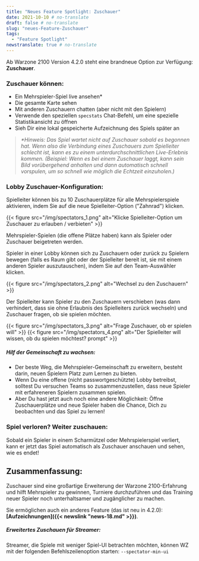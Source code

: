 ```yaml
---
title: "Neues Feature Spotlight: Zuschauer"
date: 2021-10-10 # no-translate
draft: false # no-translate
slug: "neues-Feature-Zuschauer"
tags:
  - "Feature Spotlight"
newstranslate: true # no-translate
---
```


Ab Warzone 2100 Version 4.2.0 steht eine brandneue Option zur Verfügung: **Zuschauer**.

### Zuschauer können:
- Ein Mehrspieler-Spiel live ansehen*
- Die gesamte Karte sehen
- Mit anderen Zuschauern chatten (aber nicht mit den Spielern)
- Verwende den speziellen `specstats` Chat-Befehl, um eine spezielle Statistikansicht zu öffnen
- Sieh Dir eine lokal gespeicherte Aufzeichnung des Spiels später an

> _*Hinweis: Das Spiel wartet nicht auf Zuschauer sobald es begonnen hat. Wenn also die Verbindung eines Zuschauers zum Spielleiter schlecht ist, kann es zu einem unterdurchschnittlichen Live-Erlebnis kommen. (Beispiel: Wenn es bei einem Zuschauer laggt, kann sein Bild vorübergehend anhalten und dann automatisch schnell vorspulen, um so schnell wie möglich die Echtzeit einzuholen.)_

### Lobby Zuschauer-Konfiguration:

Spielleiter können bis zu 10 Zuschauerplätze für alle Mehrspielerspiele aktivieren, indem Sie auf die neue Spielleiter-Option ("Zahnrad") klicken.

{{< figure src="/img/spectators_1.png" alt="Klicke Spielleiter-Option um Zuschauer zu erlauben / verbieten" >}}

Mehrspieler-Spielen (die offene Plätze haben) kann als Spieler oder Zuschauer beigetreten werden.

Spieler in einer Lobby können sich zu Zuschauern oder zurück zu Spielern bewegen (falls es Raum gibt oder der Spielleiter bereit ist, sie mit einem anderen Spieler auszutauschen), indem Sie auf den Team-Auswähler klicken.

{{< figure src="/img/spectators_2.png" alt="Wechsel zu den Zuschauern" >}}

Der Spielleiter kann Spieler zu den Zuschauern verschieben (was dann verhindert, dass sie ohne Erlaubnis des Spielleiters zurück wechseln) und Zuschauer fragen, ob sie spielen möchten.

{{< figure src="/img/spectators_3.png" alt="Frage Zuschauer, ob er spielen will" >}}
{{< figure src="/img/spectators_4.png" alt="Der Spielleiter will wissen, ob du spielen möchtest? prompt" >}}

##### Hilf der Gemeinschaft zu wachsen:
- Der beste Weg, die Mehrspieler-Gemeinschaft zu erweitern, besteht darin, neuen Spielern Platz zum Lernen zu bieten.
- Wenn Du eine offene (nicht passwortgeschützte) Lobby betreibst, solltest Du versuchen Teams so zusammenzustellen, dass neue Spieler mit erfahreneren Spielern zusammen spielen.
- Aber Du hast jetzt auch noch eine andere Möglichkeit: Öffne Zuschauerplätze und neue Spieler haben die Chance, Dich zu beobachten und das Spiel zu lernen!

### Spiel verloren? Weiter zuschauen:

Sobald ein Spieler in einem Scharmützel oder Mehrspielerspiel verliert, kann er jetzt das Spiel automatisch als Zuschauer anschauen und sehen, wie es endet!

## Zusammenfassung:

Zuschauer sind eine großartige Erweiterung der Warzone 2100-Erfahrung und hilft Mehrspieler zu gewinnen, Turniere durchzuführen und das Training neuer Spieler noch unterhaltsamer und zugänglicher zu machen.

Sie ermöglichen auch ein anderes Feature (das ist neu in 4.2.0): **[Aufzeichnungen]({{< newslink "news-18.md" >}})**.

##### Erweitertes Zuschauen für Streamer:

Streamer, die Spiele mit weniger Spiel-UI betrachten möchten, können WZ mit der folgenden Befehlszeilenoption starten: `--spectator-min-ui`

